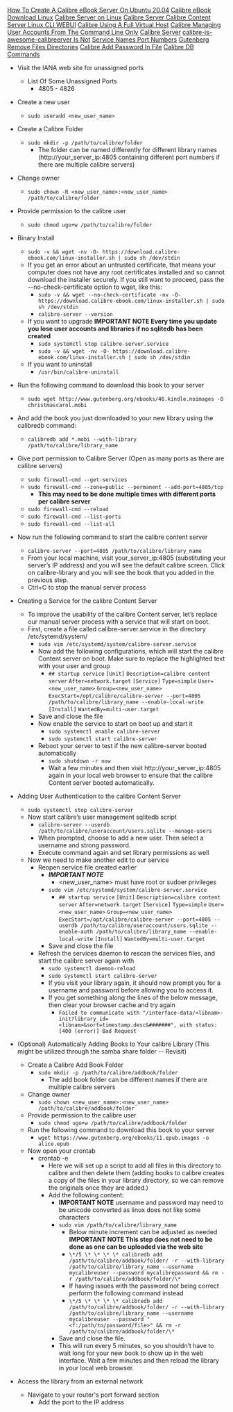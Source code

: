 [How To Create A Calibre eBook Server On Ubuntu 20.04](https://www.digitalocean.com/community/tutorials/how-to-create-a-calibre-ebook-server-on-ubuntu-20-04)
[Calibre eBook Download Linux](https://calibre-ebook.com/download_linux)
[Calibre Server on Linux](https://gist.github.com/plembo/337f323e53486cbdb03100692ae8c892)
[Calibre Server Calibre Content Server Linux CLI WEBUI](https://www.youtube.com/watch?v=N1hwEfa9W1s)
[Calibre Using A Full Virtual Host](https://manual.calibre-ebook.com/server.html#using-a-full-virtual-host)
[Calibre Managing User Accounts From The Command Line Only](https://manual.calibre-ebook.com/server.html#managing-user-accounts-from-the-command-line-only)
[Calibre Server](https://manual.calibre-ebook.com/generated/en/calibre-server.html)
[calibre-is-awesome-calibreerver Is Not](https://grantwinney.com/calibre-is-awesome-calibre-server-is-not/)
[Service Names Port Numbers](https://www.iana.org/assignments/service-names-port-numbers/service-names-port-numbers.xhtml?&page=86)
[Gutenberg](https://www.gutenberg.org/)
[Remove Files Directories](https://linuxhandbook.com/remove-files-directories/)
[Calibre Add Password In File](https://www.mobileread.com/forums/showthread.php?p=3645101)
[Calibre DB Commands](https://manual.calibre-ebook.com/generated/en/calibredb.html#id1)

* Visit the IANA web site for unassigned ports
  * List Of Some Unassigned Ports
    * 4805 - 4826

* Create a new user
  * `sudo useradd <new_user_name>`
* Create a Calibre Folder
  * `sudo mkdir -p /path/to/calibre/folder`
    * The folder can be named differently for different library names (http://your_server_ip:4805 containing different port numbers if there are multiple calibre servers)
* Change owner
  * `sudo chown -R <new_user_name>:<new_user_name> /path/to/calibre/folder`
* Provide permission to the calibre user
  * `sudo chmod ugo+w /path/to/calibre/folder`

* Binary Install
  * `sudo -v && wget -nv -O- https://download.calibre-ebook.com/linux-installer.sh | sudo sh /dev/stdin`
  * If you get an error about an untrusted certificate, that means your computer does not have any root certificates installed and so cannot download the installer securely. If you still want to proceed, pass the --no-check-certificate option to wget, like this:
    * `sudo -v && wget --no-check-certificate -nv -O- https://download.calibre-ebook.com/linux-installer.sh | sudo sh /dev/stdin`
    * `calibre-server --version`
  * If you want to upgrade **IMPORTANT NOTE Every time you update you lose user accounts and libraries if no sqlitedb has been created**
    * `sudo systemctl stop calibre-server.service`
    * `sudo -v && wget -nv -O- https://download.calibre-ebook.com/linux-installer.sh | sudo sh /dev/stdin`
  * If you want to uninstall
    * `/usr/bin/calibre-uninstall`
* Run the following command to download this book to your server
  * `sudo wget http://www.gutenberg.org/ebooks/46.kindle.noimages -O christmascarol.mobi`
* And add the book you just downloaded to your new library using the calibredb command:
  * `calibredb add *.mobi --with-library /path/to/calibre/library_name`
* Give port permission to Calibre Server (Open as many ports as there are calibre servers)
  * `sudo firewall-cmd --get-services`
  * `sudo firewall-cmd --zone=public --permanent --add-port=4805/tcp`
    * **This may need to be done multiple times with different ports per calibre server**
  * `sudo firewall-cmd --reload`
  * `sudo firewall-cmd --list-ports`
  * `sudo firewall-cmd --list-all`
* Now run the following command to start the calibre content server
  * `calibre-server --port=4805 /path/to/calibre/library_name`
  * From your local machine, visit your_server_ip:4805 (substituting your server’s IP address) and you will see the default calibre screen. Click on calibre-library and you will see the book that you added in the previous step.
  * Ctrl+C to stop the manual server process
* Creating a Service for the calibre Content Server
  * To improve the usability of the calibre Content server, let’s replace our manual server process with a service that will start on boot.
  * First, create a file called calibre-server.service in the directory /etc/sytemd/system/
    * `sudo vim /etc/systemd/system/calibre-server.service`
    * Now add the following configurations, which will start the calibre Content server on boot. Make sure to replace the highlighted text with your user and group
      * `## startup service`
        `[Unit]`
        `Description=calibre content server`
        `After=network.target`
        `[Service]`
        `Type=simple`
        `User=<new_user_name>`
        `Group=<new_user_name>`
        `ExecStart=/opt/calibre/calibre-server --port=4805 /path/to/calibre/library_name --enable-local-write`
        `[Install]`
        `WantedBy=multi-user.target`
    * Save and close the file
    * Now enable the service to start on boot up and start it
      * `sudo systemctl enable calibre-server`
      * `sudo systemctl start calibre-server`
    * Reboot your server to test if the new calibre-server booted automatically
      * `sudo shutdown -r now`
      * Wait a few minutes and then visit http://your_server_ip:4805 again in your local web browser to ensure that the calibre Content server booted automatically.
* Adding User Authentication to the calibre Content Server
  * `sudo systemctl stop calibre-server`
  * Now start calibre’s user management sqlitedb script
    * `calibre-server --userdb /path/to/calibre/useraccount/users.sqlite --manage-users`
    * When prompted, choose to add a new user. Then select a username and strong password.
    * Execute command again and set library permissions as well
  * Now we need to make another edit to our service
    * Reopen service file created earlier
      * ***IMPORTANT NOTE***
        * <new_user_name> must have root or sudoer privileges
      * `sudo vim /etc/systemd/system/calibre-server.service`
        * `## startup service`
          `[Unit]`
          `Description=calibre content server`
          `After=network.target`
          `[Service]`
          `Type=simple`
          `User=<new_user_name>`
          `Group=<new_user_name>`
          `ExecStart=/opt/calibre/calibre-server --port=4805 --userdb /path/to/calibre/useraccount/users.sqlite --enable-auth /path/to/calibre/library_name --enable-local-write`
          `[Install]`
          `WantedBy=multi-user.target`
      * Save and close the file
    * Refresh the services daemon to rescan the services files, and start the calibre server again with
      * `sudo systemctl daemon-reload`
      * `sudo systemctl start calibre-server`
      * If you visit your library again, it should now prompt you for a username and password before allowing you to access it.
      * If you get something along the lines of the below message, then clear your browser cache and try again
        * `Failed to communicate with "/interface-data/<libnam>-init?library_id=<libnam>&sort=timestamp.desc&#######", with status: [400 (error)] Bad Request`
* (Optional) Automatically Adding Books to Your calibre Library (This might be utilized through the samba share folder -- Revisit)
  * Create a Calibre Add Book Folder
    * `sudo mkdir -p /path/to/calibre/addbook/folder`
      * The add book folder can be different names if there are multiple calibre servers
  * Change owner
    * `sudo chown <new_user_name>:<new_user_name> /path/to/calibre/addbook/folder`
  * Provide permission to the calibre user
    * `sudo chmod ugo+w /path/to/calibre/addbook/folder`
  * Run the following command to download this book to your server
    * `wget https://www.gutenberg.org/ebooks/11.epub.images -o alice.epub`
  * Now open your crontab
    * crontab -e
      * Here we will set up a script to add all files in this directory to calibre and then delete them (adding books to calibre creates a copy of the files in your library directory, so we can remove the originals once they are added.)
      * Add the following content:
        * **IMPORTANT NOTE** username and password may need to be unicode converted as linux does not like some characters
        * `sudo vim /path/to/calibre/library_name`
          * Below minute increment can be adjusted as needed **IMPORTANT NOTE This step does not need to be done as one can be uploaded via the web site**
          * `\*/5 \* \* \* \* calibredb add /path/to/calibre/addbook/folder/ -r --with-library /path/to/calibre/library_name --username mycalibreuser --password mycalibrepassword && rm -r /path/to/calibre/addbook/folder/\*`
          * If having issues with the password not being correct perform the following command instead
          * `\*/5 \* \* \* \* calibredb add /path/to/calibre/addbook/folder/ -r --with-library /path/to/calibre/library_name --username mycalibreuser --password "<f:/path/to/password/file>" && rm -r /path/to/calibre/addbook/folder/\*`
        * Save and close the file.
        * This will run every 5 minutes, so you shouldn’t have to wait long for your new book to show up in the web interface. Wait a few minutes and then reload the library in your local web browser.
* Access the library from an external network
  * Navigate to your router's port forward section
    * Add the port to the IP address
